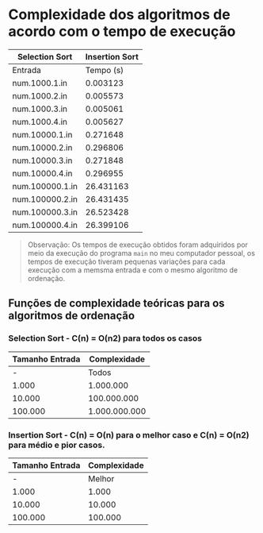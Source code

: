 # Complexidade dos algoritmos de acordo com o tempo de execução

|       Selection Sort        |       Insertion Sort        |
|-----------------------------|-----------------------------|
|     Entrada     | Tempo (s) |     Entrada     | Tempo (s) |
| num.1000.1.in   |  0.003123 | num.1000.1.in   |  0.007181 |
| num.1000.2.in   |  0.005573 | num.1000.2.in   |  0.006574 |
| num.1000.3.in   |  0.005061 | num.1000.3.in   |  0.006108 |
| num.1000.4.in   |  0.005627 | num.1000.4.in   |  0.007332 |
| num.10000.1.in  |  0.271648 | num.10000.1.in  |  0.355231 |
| num.10000.2.in  |  0.296806 | num.10000.2.in  |  0.353031 |
| num.10000.3.in  |  0.271848 | num.10000.3.in  |  0.383003 |
| num.10000.4.in  |  0.296955 | num.10000.4.in  |  0.366636 |
| num.100000.1.in | 26.431163 | num.100000.1.in | 34.498979 |
| num.100000.2.in | 26.431435 | num.100000.2.in | 34.509247 |
| num.100000.3.in | 26.523428 | num.100000.3.in | 34.521854 |
| num.100000.4.in | 26.399106 | num.100000.4.in | 34.610037 |

  > Observação:
  > Os tempos de execução obtidos foram adquiridos por meio da execução do programa `main` no meu computador pessoal, os tempos de execução tiveram pequenas variações para cada execução com a memsma entrada e com o mesmo algoritmo de ordenação.

## Funções de complexidade teóricas para os algoritmos de ordenação

### Selection Sort - C(n) = O(n2) para todos os casos

| Tamanho Entrada | Complexidade  |
|-----------------|---------------|
| -               | Todos         |
| 1.000           | 1.000.000     |
| 10.000          | 100.000.000   |
| 100.000         | 1.000.000.000 |


### Insertion Sort - C(n) = O(n) para o melhor caso e C(n) = O(n2) para médio e pior casos.

| Tamanho Entrada | Complexidade            |
|-----------------|-------------------------|
| -               | Melhor  | Pior e Médio  |
| 1.000           | 1.000   | 1.000.000     |
| 10.000          | 10.000  | 100.000.000   |
| 100.000         | 100.000 | 1.000.000.000 |

